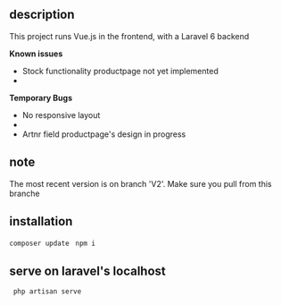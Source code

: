 ## description
<p> This project runs Vue.js in the frontend, with a Laravel 6 backend</p>

<p><strong>Known issues</strong><p>
<ul>
    <li>Stock functionality productpage not yet implemented<li>
</ul>

<p><strong>Temporary Bugs</strong></p>
<ul>
    <li>No responsive layout<li>
    <li>Artnr field productpage's design in progress</li>
</ul>

## note
<p>The most recent version is on branch 'V2'. Make sure you pull from this branche</p>

## installation
<code>composer update</code>
<code> npm i </code>

## serve on laravel's localhost
<code> php artisan serve</code>




